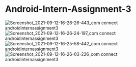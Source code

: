 # Android-Intern-Assignment-3
![Screenshot_2021-09-12-16-26-26-443_com connect androidinternassignment3](https://user-images.githubusercontent.com/59619397/132985251-11e4eb1f-9609-4979-8809-1baada718f25.jpg)
![Screenshot_2021-09-12-16-26-24-197_com connect androidinternassignment3](https://user-images.githubusercontent.com/59619397/132985252-cf71a14e-6c32-4117-8bde-7572b7c4c2ec.jpg)
![Screenshot_2021-09-12-16-25-58-442_com connect androidinternassignment3](https://user-images.githubusercontent.com/59619397/132985250-3d7d2d6c-c026-49ff-b49e-4a2714fbea4e.jpg)
![Screenshot_2021-09-12-16-26-03-226_com connect androidinternassignment3](https://user-images.githubusercontent.com/59619397/132985248-e03b69dd-0610-4aa1-bd6e-a7ac88cb16a1.jpg)

